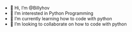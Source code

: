 - 👋 Hi, I’m @Billyhov
- 👀 I’m interested in Python Programming
- 🌱 I’m currently learning how to code with python
- 💞️ I’m looking to collaborate on how to code with python
<!---
Billyhov/Billyhov is a ✨ special ✨ repository because its `README.md` (this file) appears on your GitHub profile.
You can click the Preview link to take a look at your changes.
--->
